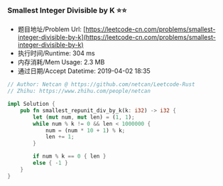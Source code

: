 ### Smallest Integer Divisible by K :star::star:
- 题目地址/Problem Url: [https://leetcode-cn.com/problems/smallest-integer-divisible-by-k](https://leetcode-cn.com/problems/smallest-integer-divisible-by-k)
- 执行时间/Runtime: 304 ms 
- 内存消耗/Mem Usage: 2.3 MB
- 通过日期/Accept Datetime: 2019-04-02 18:35

```rust
// Author: Netcan @ https://github.com/netcan/Leetcode-Rust
// Zhihu: https://www.zhihu.com/people/netcan

impl Solution {
    pub fn smallest_repunit_div_by_k(k: i32) -> i32 {
        let (mut num, mut len) = (1, 1); 
        while num % k != 0 && len < 1000000 {
            num = (num * 10 + 1) % k;
            len += 1;
        }

        if num % k == 0 { len } 
        else { -1 }
    }
}


```
